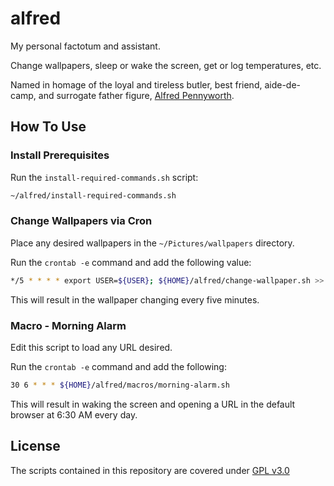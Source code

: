 # alfred

My personal factotum and assistant.

Change wallpapers, sleep or wake the screen, get or log temperatures, etc. 

Named in homage of the loyal and tireless butler, best friend, aide-de-camp, and surrogate father figure, [Alfred Pennyworth](https://en.wikipedia.org/wiki/Alfred_Pennyworth).


## How To Use

### Install Prerequisites

Run the `install-required-commands.sh` script:

```sh
~/alfred/install-required-commands.sh
```


### Change Wallpapers via Cron

Place any desired wallpapers in the `~/Pictures/wallpapers` directory.

Run the `crontab -e` command and add the following value:

```sh
*/5 * * * * export USER=${USER}; ${HOME}/alfred/change-wallpaper.sh >> /tmp/change-wallpaper.log 2>&1
```

This will result in the wallpaper changing every five minutes.

### Macro - Morning Alarm

Edit this script to load any URL desired.

Run the `crontab -e` command and add the following:

```sh
30 6 * * * ${HOME}/alfred/macros/morning-alarm.sh
```

This will result in waking the screen and opening a URL in the 
default browser at 6:30 AM every day.


## License

The scripts contained in this repository are covered under [GPL v3.0](https://www.gnu.org/licenses/gpl-3.0.en.html)
